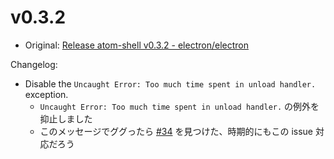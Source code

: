 # v0.3.2

* Original: [Release atom-shell v0.3.2 - electron/electron](https://github.com/electron/electron/releases/tag/v0.3.2)

Changelog:

* Disable the `Uncaught Error: Too much time spent in unload handler.` exception.
  * `Uncaught Error: Too much time spent in unload handler.` の例外を抑止しました
  * このメッセージでググったら [#34](https://github.com/electron/electron/issues/34) を見つけた、時期的にもこの issue 対応だろう
